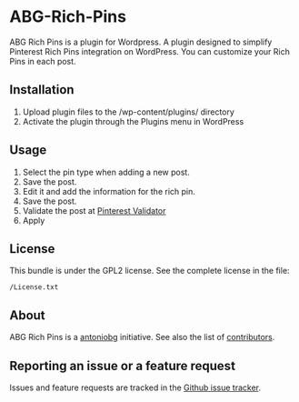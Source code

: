 ABG-Rich-Pins
=============

ABG Rich Pins is a plugin for Wordpress. A plugin designed to simplify Pinterest Rich Pins 
integration on WordPress. You can customize your Rich Pins in each post.

Installation
------------

1. Upload plugin files to the /wp-content/plugins/ directory
2. Activate the plugin through the Plugins menu in WordPress

Usage
------------

1. Select the pin type when adding a new post.
2. Save the post.
3. Edit it and add the information for the rich pin.
4. Save the post. 
5. Validate the post at [Pinterest Validator](http://developers.pinterest.com/developer/rich_pins/validator/)
6. Apply

License
-------

This bundle is under the GPL2 license. See the complete license in the file:

    /License.txt

About
-----

ABG Rich Pins is a [antoniobg](https://github.com/antoniobg) initiative.
See also the list of [contributors](https://github.com/antoniobg/ABG-Rich-Pins/graphs/contributors).

Reporting an issue or a feature request
---------------------------------------

Issues and feature requests are tracked in the [Github issue tracker](https://github.com/antoniobg/ABG-Rich-Pins/issues).
